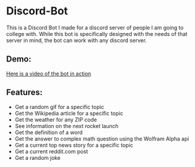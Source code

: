 # Discord-Bot
This is a Discord Bot I made for a discord server of people I am going to college with. While this bot is specifically designed with the needs of that server in mind, the bot can work with any discord server.

## Demo:
[Here is a video of the bot in action](https://www.youtube.com)

## Features:
* Get a random gif for a specific topic
* Get the Wikipedia article for a specific topic
* Get the weather for any ZIP code
* See information on the next rocket launch
* Get the definition of a word
* Get the answer to complex math question using the Wolfram Alpha api
* Get a current top news story for a specific topic
* Get a current reddit.com post
* Get a random joke